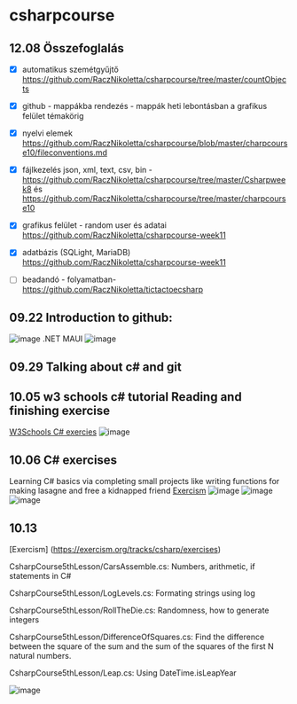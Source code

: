 # csharpcourse

## 12.08 Összefoglalás

-  [x] automatikus szemétgyűjtő https://github.com/RaczNikoletta/csharpcourse/tree/master/countObjects
 - [x] github - mappákba rendezés - mappák heti lebontásban a grafikus felület témakörig
 
 - [x] nyelvi elemek https://github.com/RaczNikoletta/csharpcourse/blob/master/charpcourse10/fileconventions.md
 
 - [x] fájlkezelés json, xml, text, csv, bin - https://github.com/RaczNikoletta/csharpcourse/tree/master/Csharpweek8 és   https://github.com/RaczNikoletta/csharpcourse/tree/master/charpcourse10
 
 - [x] grafikus felület - random user és adatai https://github.com/RaczNikoletta/csharpcourse-week11
 - [x] adatbázis (SQLight, MariaDB) https://github.com/RaczNikoletta/csharpcourse-week11
 - [ ] beadandó - folyamatban- https://github.com/RaczNikoletta/tictactoecsharp


## 09.22 Introduction to github:
![image](https://user-images.githubusercontent.com/44648333/191684037-999401a0-3186-44ba-aaea-bc38a6de253c.png)
.NET MAUI
![image](https://user-images.githubusercontent.com/44648333/191685148-5e9fdbe1-b2be-43f7-93e8-9b33d0ad0687.png)

## 09.29 Talking about c# and git

## 10.05 w3 schools c# tutorial Reading and finishing exercise
[W3Schools C# exercies](https://www.w3schools.com/cs/exercise.php?filename=exercise_exceptions2)
![image](https://user-images.githubusercontent.com/44648333/194061315-894e2d96-23e3-482e-ae83-ea0901f64b82.png)

## 10.06 C# exercises

Learning C# basics via completing small projects like writing functions for making lasagne and free a kidnapped friend
[Exercism](https://exercism.org/dashboard)
![image](https://user-images.githubusercontent.com/44648333/194240967-c5ca4f44-6fa8-4427-96e1-ffb100c873e2.png)
![image](https://user-images.githubusercontent.com/44648333/194241916-503b25fc-35f5-4056-b41e-b1afb825d7ae.png)
![image](https://user-images.githubusercontent.com/44648333/194242822-89049562-3ac3-4cca-831f-b668ed08999a.png)

## 10.13 
[Exercism] (https://exercism.org/tracks/csharp/exercises)

CsharpCourse5thLesson/CarsAssemble.cs: Numbers, arithmetic, if statements in C#

CsharpCourse5thLesson/LogLevels.cs: Formating strings using log

CsharpCourse5thLesson/RollTheDie.cs: Randomness, how to generate integers

CsharpCourse5thLesson/DifferenceOfSquares.cs: Find the difference between the square of the sum and the sum of the squares of the first N natural numbers.

CsharpCourse5thLesson/Leap.cs: Using DateTime.isLeapYear

![image](https://user-images.githubusercontent.com/44648333/195530371-a5d8e466-7208-4f75-bc49-cc1dfe7c2d6b.png)










